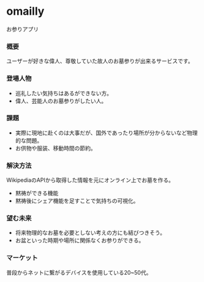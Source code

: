 # omailly
お参りアプリ
### 概要
ユーザーが好きな偉人、尊敬していた故人のお墓参りが出来るサービスです。

### 登場人物
- 巡礼したい気持ちはあるができない方。
- 偉人、芸能人のお墓参りがしたい人。

### 課題
- 実際に現地に赴くのは大事だが、国外であったり場所が分からないなど物理的な問題。
- お供物や服装、移動時間の節約。

### 解決方法
WikipediaのAPIから取得した情報を元にオンライン上でお墓を作る。
- 黙祷ができる機能
- 黙祷後にシェア機能を足すことで気持ちの可視化。

### 望む未来
- 将来物理的なお墓を必要としない考えの方にも結びつきそう。
- お盆といった時期や場所に関係なくお参りができる。

### マーケット
普段からネットに繋がるデバイスを使用している20~50代。
